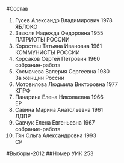 #Состав
1. Гусев Александр Владимирович 1978   
    ЯБЛОКО
2. Зязюля Надежда Федоровна 1955   
    ПАТРИОТЫ РОССИИ
3. Коросташ Татьяна Ивановна 1961   
    КОММУНИСТЫ РОССИИ
4. Корсаков Сергей Петрович 1960   
    собрание-работа
5. Космачева Валерия Сергеевна 1980   
    За женщин России
6. Мотовилова Людмила Викторовна 1977   
    КПРФ
7. Панарина Елена Николаевна 1966   
    ЕР
8. Савина Марина Анатольевна 1961   
    ЛДПР
9. Савчук Елена Евгеньевна 1967   
    собрание-работа
10. Тян Ольга Александровна 1993   
    СР

#Выборы-2012
##Номер УИК
253